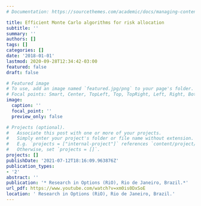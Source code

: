 ```yaml
---
# Documentation: https://sourcethemes.com/academic/docs/managing-content/

title: Efficient Monte Carlo algorithms for risk allocation
subtitle: ''
summary: ''
authors: []
tags: []
categories: []
date: '2018-01-01'
lastmod: 2020-09-28T12:34:42-03:00
featured: false
draft: false

# Featured image
# To use, add an image named `featured.jpg/png` to your page's folder.
# Focal points: Smart, Center, TopLeft, Top, TopRight, Left, Right, BottomLeft, Bottom, BottomRight.
image:
  caption: ''
  focal_point: ''
  preview_only: false

# Projects (optional).
#   Associate this post with one or more of your projects.
#   Simply enter your project's folder or file name without extension.
#   E.g. `projects = ["internal-project"]` references `content/project/deep-learning/index.md`.
#   Otherwise, set `projects = []`.
projects: []
publishDate: '2021-07-12T18:16:09.963876Z'
publication_types:
- '2'
abstract: ''
publication: '* Research in Options (RiO), Rio de Janeiro, Brazil.*'
url_pdf: https://www.youtube.com/watch?v=xm0is0DxSoE
location: ' Research in Options (RiO), Rio de Janeiro, Brazil.'
---
```

